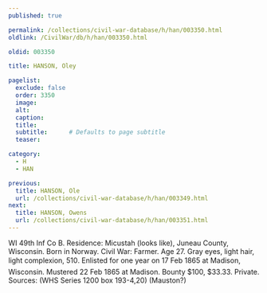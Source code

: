 ```yaml
---
published: true

permalink: /collections/civil-war-database/h/han/003350.html
oldlink: /CivilWar/db/h/han/003350.html

oldid: 003350

title: HANSON, Oley

pagelist:
  exclude: false
  order: 3350
  image: 
  alt:
  caption:
  title:
  subtitle:      # Defaults to page subtitle
  teaser:

category: 
  - H 
  - HAN

previous:
  title: HANSON, Ole
  url: /collections/civil-war-database/h/han/003349.html  
next:
  title: HANSON, Owens
  url: /collections/civil-war-database/h/han/003351.html   
---
```

WI 49th Inf Co B. Residence: Micustah (looks like), Juneau County, Wisconsin. Born in Norway. Civil War: Farmer. Age 27. Gray eyes, light hair, light complexion, 5&#146;10&#148;. Enlisted for one year on 17 Feb 1865 at Madison, Wisconsin. Mustered 22 Feb 1865 at Madison. Bounty $100, $33.33. Private. Sources: (WHS Series 1200 box 193-4,20) (Mauston?)